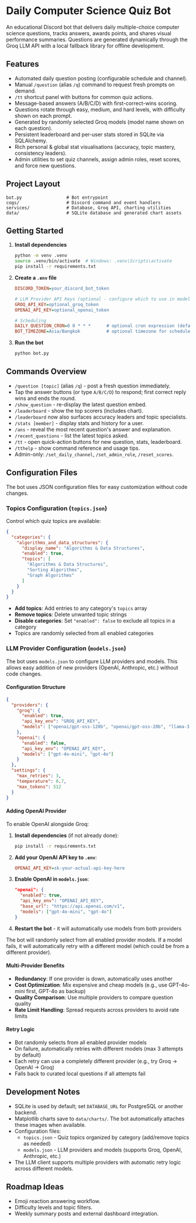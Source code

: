 # Daily Computer Science Quiz Bot

An educational Discord bot that delivers daily multiple-choice computer science questions, tracks answers, awards points, and shares visual performance summaries. Questions are generated dynamically through the Groq LLM API with a local fallback library for offline development.

## Features
- Automated daily question posting (configurable schedule and channel).
- Manual `/question` (alias `/q`) command to request fresh prompts on demand.
- `/tt` shortcut panel with buttons for common quiz actions.
- Message-based answers (A/B/C/D) with first-correct-wins scoring.
- Questions rotate through easy, medium, and hard levels, with difficulty shown on each prompt.
- Generated by randomly selected Groq models (model name shown on each question).
- Persistent leaderboard and per-user stats stored in SQLite via SQLAlchemy.
- Rich personal & global stat visualisations (accuracy, topic mastery, consistency leaders).
- Admin utilities to set quiz channels, assign admin roles, reset scores, and force new questions.

## Project Layout
```
bot.py                 # Bot entrypoint
cogs/                  # Discord command and event handlers
services/              # Database, Groq API, charting utilities
data/                  # SQLite database and generated chart assets
```

## Getting Started
1. **Install dependencies**
   ```bash
   python -m venv .venv
   source .venv/bin/activate  # Windows: .venv\Scripts\activate
   pip install -r requirements.txt
   ```

2. **Create a `.env` file**
   ```ini
   DISCORD_TOKEN=your_discord_bot_token

   # LLM Provider API Keys (optional - configure which to use in models.json)
   GROQ_API_KEY=optional_groq_token
   OPENAI_API_KEY=optional_openai_token

   # Scheduling
   DAILY_QUESTION_CRON=0 0 * * *      # optional cron expression (default is 07:00 UTC+7)
   BOT_TIMEZONE=Asia/Bangkok          # optional timezone for scheduler (default UTC+7)
   ```

3. **Run the bot**
   ```bash
   python bot.py
   ```

## Commands Overview
- `/question [topic]` (alias `/q`) - post a fresh question immediately.
- Tap the answer buttons (or type `A/B/C/D`) to respond; first correct reply wins and ends the round.
- `/show_question` - re-display the latest question embed.
- `/leaderboard` - show the top scorers (includes chart).
- `/leaderboard` now also surfaces accuracy leaders and topic specialists.
- `/stats [member]` - display stats and history for a user.
- `/ans` - reveal the most recent question's answer and explanation.
- `/recent_questions` - list the latest topics asked.
- `/tt` - open quick-action buttons for new question, stats, leaderboard.
- `/tthelp` - show command reference and usage tips.
- Admin-only: `/set_daily_channel`, `/set_admin_role`, `/reset_scores`.

## Configuration Files

The bot uses JSON configuration files for easy customization without code changes.

### Topics Configuration (`topics.json`)

Control which quiz topics are available:

```json
{
  "categories": {
    "algorithms_and_data_structures": {
      "display_name": "Algorithms & Data Structures",
      "enabled": true,
      "topics": [
        "Algorithms & Data Structures",
        "Sorting Algorithms",
        "Graph Algorithms"
      ]
    }
  }
}
```

- **Add topics**: Add entries to any category's `topics` array
- **Remove topics**: Delete unwanted topic strings
- **Disable categories**: Set `"enabled": false` to exclude all topics in a category
- Topics are randomly selected from all enabled categories

### LLM Provider Configuration (`models.json`)

The bot uses `models.json` to configure LLM providers and models. This allows easy addition of new providers (OpenAI, Anthropic, etc.) without code changes.

#### Configuration Structure

```json
{
  "providers": {
    "groq": {
      "enabled": true,
      "api_key_env": "GROQ_API_KEY",
      "models": ["openai/gpt-oss-120b", "openai/gpt-oss-20b", "llama-3.3-70b-versatile"]
    },
    "openai": {
      "enabled": false,
      "api_key_env": "OPENAI_API_KEY",
      "models": ["gpt-4o-mini", "gpt-4o"]
    }
  },
  "settings": {
    "max_retries": 3,
    "temperature": 0.7,
    "max_tokens": 512
  }
}
```

#### Adding OpenAI Provider

To enable OpenAI alongside Groq:

1. **Install dependencies** (if not already done):
   ```bash
   pip install -r requirements.txt
   ```

2. **Add your OpenAI API key to `.env`**:
   ```ini
   OPENAI_API_KEY=sk-your-actual-api-key-here
   ```

3. **Enable OpenAI in `models.json`**:
   ```json
   "openai": {
     "enabled": true,
     "api_key_env": "OPENAI_API_KEY",
     "base_url": "https://api.openai.com/v1",
     "models": ["gpt-4o-mini", "gpt-4o"]
   }
   ```

4. **Restart the bot** - it will automatically use models from both providers

The bot will randomly select from all enabled provider models. If a model fails, it will automatically retry with a different model (which could be from a different provider).

#### Multi-Provider Benefits

- **Redundancy**: If one provider is down, automatically uses another
- **Cost Optimization**: Mix expensive and cheap models (e.g., use GPT-4o-mini first, GPT-4o as backup)
- **Quality Comparison**: Use multiple providers to compare question quality
- **Rate Limit Handling**: Spread requests across providers to avoid rate limits

#### Retry Logic

- Bot randomly selects from all enabled provider models
- On failure, automatically retries with different models (max 3 attempts by default)
- Each retry can use a completely different provider (e.g., try Groq → OpenAI → Groq)
- Falls back to curated local questions if all attempts fail

## Development Notes
- SQLite is used by default; set `DATABASE_URL` for PostgreSQL or another backend.
- Matplotlib charts save to `data/charts/`. The bot automatically attaches these images when available.
- Configuration files:
  - `topics.json` - Quiz topics organized by category (add/remove topics as needed)
  - `models.json` - LLM providers and models (supports Groq, OpenAI, Anthropic, etc.)
- The LLM client supports multiple providers with automatic retry logic across different models.

## Roadmap Ideas
- Emoji reaction answering workflow.
- Difficulty levels and topic filters.
- Weekly summary posts and external dashboard integration.



